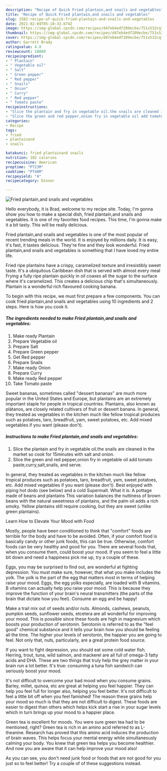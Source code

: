 ```yaml
---
description: "Recipe of Quick Fried plantain,and snails and vegetables"
title: "Recipe of Quick Fried plantain,and snails and vegetables"
slug: 1502-recipe-of-quick-fried-plantain-and-snails-and-vegetables
date: 2021-02-04T05:10:33.674Z
image: https://img-global.cpcdn.com/recipes/d47eb4edf209ecbe/751x532cq70/fried-plantainand-snails-and-vegetables-recipe-main-photo.jpg
thumbnail: https://img-global.cpcdn.com/recipes/d47eb4edf209ecbe/751x532cq70/fried-plantainand-snails-and-vegetables-recipe-main-photo.jpg
cover: https://img-global.cpcdn.com/recipes/d47eb4edf209ecbe/751x532cq70/fried-plantainand-snails-and-vegetables-recipe-main-photo.jpg
author: Garrett Brady
ratingvalue: 4.8
reviewcount: 18889
recipeingredient:
- " Plantain"
- " Vegetable oil"
- " Salt"
- " Green pepper"
- " Red pepper"
- " Snails"
- " Onion"
- " Curry"
- " Red pepper"
- " Tomato paste"
recipeinstructions:
- "Slice the plantain and fry in vegetable oil.the snails are cleaned in the market so cook for 15minutes with salt and onion."
- "Slice the green and red pepper,onion fry in vegetable oil add tomato paste,curry,salt,snails, and serve."
categories:
- Recipe
tags:
- fried
- plantainand
- snails

katakunci: fried plantainand snails 
nutrition: 102 calories
recipecuisine: American
preptime: "PT23M"
cooktime: "PT40M"
recipeyield: "4"
recipecategory: Dinner

---
```



![Fried plantain,and snails and vegetables](https://img-global.cpcdn.com/recipes/d47eb4edf209ecbe/751x532cq70/fried-plantainand-snails-and-vegetables-recipe-main-photo.jpg)

Hello everybody, it is Brad, welcome to my recipe site. Today, I'm gonna show you how to make a special dish, fried plantain,and snails and vegetables. It is one of my favorites food recipes. This time, I'm gonna make it a bit tasty. This will be really delicious.

Fried plantain,and snails and vegetables is one of the most popular of recent trending meals in the world. It is enjoyed by millions daily. It is easy, it's fast, it tastes delicious. They're fine and they look wonderful. Fried plantain,and snails and vegetables is something that I have loved my entire life.

Fried ripe plantains have a crispy, caramelized texture and irresistibly sweet taste. It&#39;s a ubiquitous Caribbean dish that is served with almost every meal Frying a fully ripe plantain quickly in oil coaxes all the sugar to the surface where it&#39;s caramelized. This creates a delicious chip that&#39;s simultaneously. Plantain is a wonderful rich flavoured cooking banana.


To begin with this recipe, we must first prepare a few components. You can cook fried plantain,and snails and vegetables using 10 ingredients and 2 steps. Here is how you cook it.

<!--inarticleads1-->

##### The ingredients needed to make Fried plantain,and snails and vegetables:

1. Make ready  Plantain
1. Prepare  Vegetable oil
1. Prepare  Salt
1. Prepare  Green pepper
1. Get  Red pepper
1. Prepare  Snails
1. Make ready  Onion
1. Prepare  Curry
1. Make ready  Red pepper
1. Take  Tomato paste


Sweet bananas, sometimes called &#34;dessert bananas&#34; are much more popular in the United States and Europe, but plantains are an extremely important staple for people in tropical countries. Plantains, also known as plátanos, are closely related cultivars of fruit or dessert banana. In general, they treated as vegetables in the kitchen much like fellow tropical produces such as potatoes, taro, breadfruit, yam, sweet potatoes, etc. Add mixed vegetables if you want (please don&#39;t). 

<!--inarticleads2-->

##### Instructions to make Fried plantain,and snails and vegetables:

1. Slice the plantain and fry in vegetable oil.the snails are cleaned in the market so cook for 15minutes with salt and onion.
1. Slice the green and red pepper,onion fry in vegetable oil add tomato paste,curry,salt,snails, and serve.


In general, they treated as vegetables in the kitchen much like fellow tropical produces such as potatoes, taro, breadfruit, yam, sweet potatoes, etc. Add mixed vegetables if you want (please don&#39;t). Best enjoyed with piping hot dodo (see below) and a cold Supermalt. What it is: A pottage made of beans and plantains This variation balances the nuttiness of brown beans with the natural sweetness of plantains, and the palm oil adds a rich smoky. Yellow plantains still require cooking, but they are sweet (unlike green plantains). 

Learn How to Elevate Your Mood with Food


Mostly, people have been conditioned to think that "comfort" foods are terrible for the body and have to be avoided. Often, if your comfort food is basically candy or other junk foods, this can be true. Otherwise, comfort foods can be very healthy and good for you. There are several foods that, when you consume them, could boost your mood. If you seem to feel a little bit down and need a happiness pick me up, try a couple of these.

Eggs, you may be surprised to find out, are wonderful at fighting depression. You must make sure, however, that what you make includes the yolk. The yolk is the part of the egg that matters most in terms of helping raise your mood. Eggs, the egg yolks especially, are loaded with B vitamins. B vitamins can actually help you raise your mood. This is because they improve the function of your brain's neural transmitters (the parts of the brain that dictate how you feel). Consume an egg and be happy!

Make a trail mix out of seeds and/or nuts. Almonds, cashews, peanuts, pumpkin seeds, sunflower seeds, etcetera are all wonderful for improving your mood. This is possible since these foods are high in magnesium which boosts your production of serotonin. Serotonin is referred to as the "feel good" chemical substance and it tells your brain how you should be feeling all the time. The higher your levels of serotonin, the happier you are going to feel. Not only that, nuts, particularly, are a great protein food source.

If you want to fight depression, you should eat some cold water fish. Herring, trout, tuna, wild salmon, and mackerel are all full of omega-3 fatty acids and DHA. These are two things that truly help the grey matter in your brain run a lot better. It's true: consuming a tuna fish sandwich can seriously boost your mood. 

It's not difficult to overcome your bad mood when you consume grains. Barley, millet, quinoa, etc are great at helping you feel happier. They can help you feel full for longer also, helping you feel better. It's not difficult to feel a little bit off when you feel famished! The reason these grains help your mood so much is that they are not difficult to digest. These foods are easier to digest than others which helps kick start a rise in your sugar levels which in turn brings up your mood to a happier place.

Green tea is excellent for moods. You were sure green tea had to be mentioned, right? Green tea is rich in an amino acid referred to as L-theanine. Research has proved that this amino acid induces the production of brain waves. This helps focus your mental energy while simultaneously calming your body. You knew that green tea helps you become healthier. And now you are aware that it can help improve your mood also!

As you can see, you don't need junk food or foods that are not good for you just so to feel better! Try  a  couple of  of  these  suggestions  instead.

